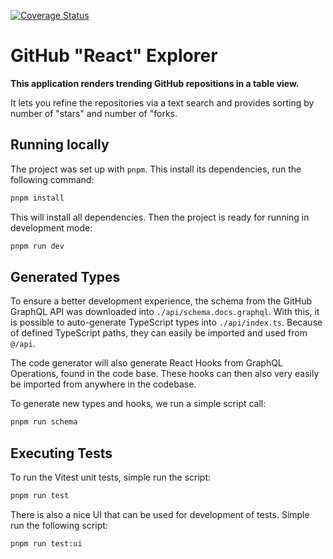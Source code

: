 [![Coverage Status](https://coveralls.io/repos/github/devbucket/github-react-explorer/badge.svg?branch=main)](https://coveralls.io/github/devbucket/github-react-explorer?branch=main)

# GitHub "React" Explorer

**This application renders trending GitHub repositions in a table view.**

It lets you refine the repositories via a text search and provides sorting by number of "stars" and number of "forks.

## Running locally

The project was set up with `pnpm`. This install its dependencies, run the following command:

```sh
pnpm install
```

This will install all dependencies. Then the project is ready for running in development mode:

```sh
pnpm run dev
```

## Generated Types

To ensure a better development experience, the schema from the GitHub GraphQL API was downloaded into `./api/schema.docs.graphql`. With this, it is possible to auto-generate TypeScript types into `./api/index.ts`. Because of defined TypeScript paths, they can easily be imported and used from `@/api`.

The code generator will also generate React Hooks from GraphQL Operations, found in the code base. These hooks can then also very easily be imported from anywhere in the codebase.

To generate new types and hooks, we run a simple script call:

```sh
pnpm run schema
```

## Executing Tests

To run the Vitest unit tests, simple run the script:

```sh
pnpm run test
```

There is also a nice UI that can be used for development of tests. Simple run the following script:

```sh
pnpm run test:ui
```
